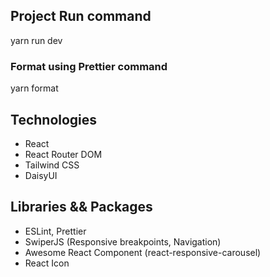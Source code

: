 ## Project Run command

yarn run dev

### Format using Prettier command

yarn format

## Technologies

-   React
-   React Router DOM
-   Tailwind CSS
-   DaisyUI

## Libraries && Packages

-   ESLint, Prettier
-   SwiperJS (Responsive breakpoints, Navigation)
-   Awesome React Component (react-responsive-carousel)
-   React Icon
